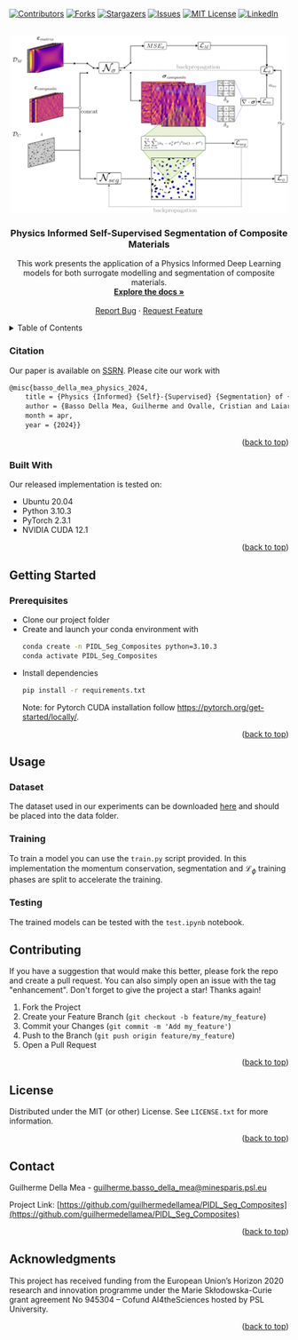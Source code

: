 <div id="top"></div>

[![Contributors][contributors-shield]][contributors-url]
[![Forks][forks-shield]][forks-url]
[![Stargazers][stars-shield]][stars-url]
[![Issues][issues-shield]][issues-url]
[![MIT License][license-shield]][license-url]
[![LinkedIn][linkedin-shield]][linkedin-url]



<!-- PROJECT LOGO -->
<br />
<div align="center">

  <a href="https://github.com/guilhermedellamea/PIDL_Seg_Composites">
    <img src="logo/logo.png" alt="Logo" width="500" height="320">
  </a>

<h3 align="center">Physics Informed Self-Supervised Segmentation of Composite Materials</h3>

  <p align="center">
    This work presents the application of a Physics Informed Deep Learning models for both surrogate modelling and segmentation of composite materials.  
    <br />
    <a href="https://github.com/guilhermedellamea/PIDL_Seg_Composites"><strong>Explore the docs »</strong></a>
    <br />
    <br />
    <a href="https://github.com/guilhermedellamea/PIDL_Seg_Composites/issues">Report Bug</a>
    ·
    <a href="https://github.com/guilhermedellamea/PIDL_Seg_Composites/issues">Request Feature</a>
  </p>
</div>

<!-- TABLE OF CONTENTS -->
<details>
  <summary>Table of Contents</summary>
  <ol>
    <li>
      <a href="#about-the-project">About The Project</a>
      <ul>
        <li><a href="#citation">Citation</a></li>
        <li><a href="#built-with">Built With</a></li>
      </ul>
    </li>
    <li>
      <a href="#getting-started">Getting Started</a>
      <ul>
        <li><a href="#prerequisites">Prerequisites</a></li>
      </ul>
    </li>
    <li><a href="#usage">Usage</a>
      <ul>
        <li><a href="#dataset">Dataset</a></li>
        <li><a href="#training">Training</a></li>
        <li><a href="#testing">Testing</a></li>
      </ul>
    </li>
    <li><a href="#contributing">Contributing</a></li>
    <li><a href="#license">License</a></li>
    <li><a href="#contact">Contact</a></li>
    <li><a href="#acknowledgments">Acknowledgments</a></li>
  </ol>
</details>


### Citation

Our paper is available on [SSRN](https://ssrn.com/abstract=4807639). Please cite our work with
```sh
@misc{basso_della_mea_physics_2024,
	title = {Physics {Informed} {Self}-{Supervised} {Segmentation} of {Composite} {Materials}},
	author = {Basso Della Mea, Guilherme and Ovalle, Cristian and Laiarinandrasana, Lucien and Decencière, Etienne and Dokladal, Petr},
	month = apr,
	year = {2024}}
  ```

<p align="right">(<a href="#top">back to top</a>)</p>

### Built With
Our released implementation is tested on:
* Ubuntu 20.04
* Python 3.10.3
* PyTorch 2.3.1
* NVIDIA CUDA 12.1


<p align="right">(<a href="#top">back to top</a>)</p>



<!-- GETTING STARTED -->
## Getting Started

### Prerequisites

* Clone our project folder
* Create and launch your conda environment with
  ```sh
  conda create -n PIDL_Seg_Composites python=3.10.3
  conda activate PIDL_Seg_Composites
  ```
<!--### Installation-->
* Install dependencies
    ```sh
  pip install -r requirements.txt
  ```
  Note: for Pytorch CUDA installation follow https://pytorch.org/get-started/locally/.
  
<p align="right">(<a href="#top">back to top</a>)</p>



<!-- USAGE EXAMPLES -->
## Usage

### Dataset
The dataset used in our experiments can be downloaded [here](https://drive.google.com/file/d/19kad-0AsQzQB4sd37Bz2KJFj0PjliQ3h/view?usp=drive_link) and should be placed into the data folder.

### Training
To train a model you can use the `train.py` script provided. In this implementation the momentum conservation, segmentation and $\mathcal{L}_\phi$ training phases are split to accelerate the training.

### Testing 
The trained models can be tested with the `test.ipynb` notebook.


<!-- CONTRIBUTING -->
## Contributing

If you have a suggestion that would make this better, please fork the repo and create a pull request. You can also simply open an issue with the tag "enhancement".
Don't forget to give the project a star! Thanks again!

1. Fork the Project
2. Create your Feature Branch (`git checkout -b feature/my_feature`)
3. Commit your Changes (`git commit -m 'Add my_feature'`)
4. Push to the Branch (`git push origin feature/my_feature`)
5. Open a Pull Request

<p align="right">(<a href="#top">back to top</a>)</p>



<!-- LICENSE -->
## License

Distributed under the MIT (or other) License. See `LICENSE.txt` for more information.

<p align="right">(<a href="#top">back to top</a>)</p>



<!-- CONTACT -->
## Contact

Guilherme Della Mea - guilherme.basso_della_mea@minesparis.psl.eu

Project Link: [https://github.com/guilhermedellamea/PIDL_Seg_Composites](https://github.com/guilhermedellamea/PIDL_Seg_Composites)

<p align="right">(<a href="#top">back to top</a>)</p>



<!-- ACKNOWLEDGMENTS -->
## Acknowledgments

This project has received funding from the European Union’s Horizon 2020 research and innovation programme under the Marie Skłodowska-Curie grant agreement No 945304 – Cofund AI4theSciences hosted by PSL University.

<p align="right">(<a href="#top">back to top</a>)</p>


<!-- MARKDOWN LINKS & IMAGES -->
[contributors-shield]: https://img.shields.io/github/contributors/guilhermedellamea/PIDL_Seg_Composites.svg?style=for-the-badge
[contributors-url]: https://github.com/guilhermedellamea/PIDL_Seg_Composites/graphs/contributors
[forks-shield]: https://img.shields.io/github/forks/guilhermedellamea/PIDL_Seg_Composites.svg?style=for-the-badge
[forks-url]: https://github.com/guilhermedellamea/PIDL_Seg_Composites/network/members
[stars-shield]: https://img.shields.io/github/stars/guilhermedellamea/PIDL_Seg_Composites.svg?style=for-the-badge
[stars-url]: https://github.com/guilhermedellamea/PIDL_Seg_Composites/stargazers
[issues-shield]: https://img.shields.io/github/issues/guilhermedellamea/PIDL_Seg_Composites.svg?style=for-the-badge
[issues-url]: https://github.com/guilhermedellamea/PIDL_Seg_Composites/issues
[license-shield]: https://img.shields.io/github/license/guilhermedellamea/PIDL_Seg_Composites.svg?style=for-the-badge
[license-url]: https://github.com/guilhermedellamea/PIDL_Seg_Composites/blob/master/LICENSE.txt
[linkedin-shield]: https://img.shields.io/badge/-LinkedIn-black.svg?style=for-the-badge&logo=linkedin&colorB=555
[linkedin-url]: www.linkedin.com/in/guilherme-basso-della-mea-837b4b147
